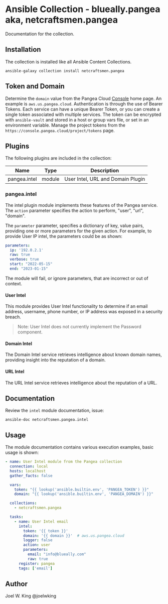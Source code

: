 # Ansible Collection - blueally.pangea aka, netcraftsmen.pangea

Documentation for the collection.

## Installation

The collection is installed like all Ansible Content Collections.

```shell
ansible-galaxy collection install netcraftsmen.pangea
```

## Token and Domain

Determine the `domain` value from the Pangea Cloud [Console](https://console.pangea.cloud/) home page. An example is `aws.us.pangea.cloud`.  Authentication is through the use of Bearer Tokens. Each service can have a unique Bearer Token, or you can create a single token associated with multiple services. The token can be encrypted with `ansible-vault` and stored in a host or group vars file, or set in an environment variable. Manage the project tokens from the `https://console.pangea.cloud/project/tokens` page.


## Plugins

The following plugins are included in the collection:

| Name | Type | Description |
|-|- |- |
| pangea.intel | module | User Intel, URL and Domain Plugin |

### pangea.intel

The intel plugin module implements these features of the Pangea service. The `action` parameter specifies the action to perform, "user", "url", "domain".

The `parameter` parameter, specifies a dictionary of key, value pairs, providing one or more parameters for the given action. For example, to provide User IP intel, the parameters could be as shown:

```yaml
parameters:
  ip: '192.0.2.1'
  raw: true
  verbose: true
  start: "2022-05-15"
  end: "2023-01-15"
```

The module will fail, or ignore parameters, that are incorrect or out of context.

#### User Intel
This module provides User Intel functionality to determine if an email address, username, phone number, or IP address was exposed in a security breach. 

>Note: User Intel does not currently implement the Password component.

#### Domain Intel

The Domain Intel service retrieves intelligence about known domain names, providing insight into the reputation of a domain. 

#### URL Intel

The URL Intel service retrieves intelligence about the reputation of a URL.

## Documentation

Review the `intel` module documentation, issue:

```shell
ansible-doc netcraftsmen.pangea.intel
```

## Usage

The module documentation contains various execution examples, basic usage is shown:

```yaml
- name: User Intel module from the Pangea collection
  connection: local
  hosts: localhost
  gather_facts: false

  vars: 
    token: "{{ lookup('ansible.builtin.env', 'PANGEA_TOKEN') }}"
    domain: "{{ lookup('ansible.builtin.env', 'PANGEA_DOMAIN') }}"

  collections:
    - netcraftsmen.pangea

  tasks:
    - name: User Intel email
      intel:
        token: '{{ token }}'
        domain: '{{ domain }}'  # aws.us.pangea.cloud
        logger: false
        action: user
        parameters:
          email: "info@blueally.com"
          raw: true
      register: pangea
      tags: ['email']

```

## Author

Joel W. King @joelwking